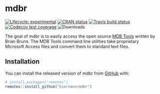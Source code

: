 
<!-- README.md is generated from README.Rmd. Please edit that file -->

# mdbr

<!-- badges: start -->

[![Lifecycle:
experimental](https://img.shields.io/badge/lifecycle-experimental-orange.svg)](https://www.tidyverse.org/lifecycle/#experimental)
[![CRAN
status](https://www.r-pkg.org/badges/version/mdbr)](https://CRAN.R-project.org/package=mdbr)
[![Travis build
status](https://travis-ci.org/kiernann/mdbr?branch=master)](https://travis-ci.org/kiernann/mdbr)
[![Codecov test
coverage](https://img.shields.io/codecov/c/github/kiernann/mdbr/master.svg)](https://codecov.io/gh/kiernann/mdbr?branch=master)
![Downloads](https://cranlogs.r-pkg.org/badges/grand-total/mdbr)
<!-- badges: end -->

The goal of mdbr is to easily access the open source [MDB
Tools](https://github.com/brianb/mdbtools) written by Brian Bruns. The
MDB Tools command line utilities take proprietary Microsoft Access files
and convert them to standard text files.

## Installation

You can install the released version of mdbr from
[GitHub](https://github.com/kiernann/mdbr) with:

``` r
# install.packages("remotes")
remotes::install_github("kiernann/mdbr")
```

<!-- refs: start -->

<!-- refs: end -->
